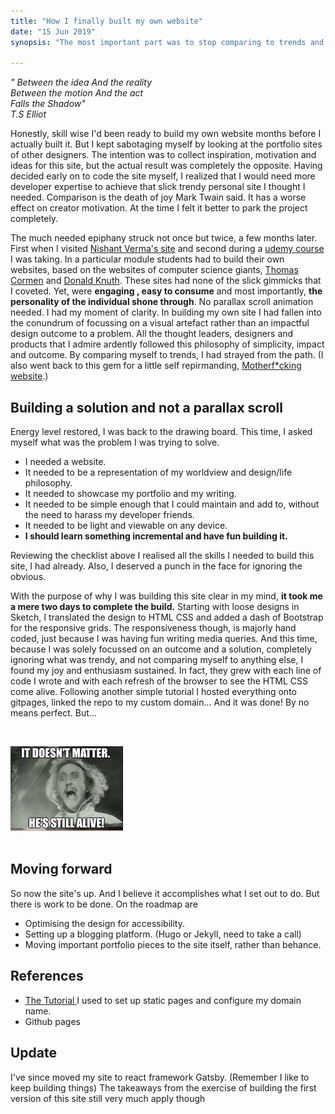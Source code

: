 ```yaml
---
title: "How I finally built my own website"
date: "15 Jun 2019"
synopsis: "The most important part was to stop comparing to trends and focus on what mattered"

---
```




*" Between the idea And the reality  
Between the motion And the act  
Falls the Shadow"  
T.S Elliot*

Honestly, skill wise I'd been ready to build my own website months before I actually built it. But I kept sabotaging myself by looking at the portfolio sites of other designers. The intention was to collect inspiration, motivation and ideas for this site, but the actual result was completely the opposite. Having decided early on to code the site myself, I realized that I would need more developer expertise to achieve that slick trendy personal site I thought I needed. Comparison is the death of joy Mark Twain said. It has a worse effect on creator motivation. At the time I felt it better to park the project completely.

The much needed epiphany struck not once but twice, a few months later. First when I visited <a href="https://www.nashvail.me/" target="_blank">Nishant Verma's site</a>
 and second during a <a href="https://www.appbrewery.co/p/the-complete-web-development-course" target="_blank">udemy course</a> I was taking. 
 In a particular module students had to build their own websites, based on the websites of computer science giants, <a href="https://www.cs.dartmouth.edu/~thc/" target="_blank">Thomas Cormen</a> and <a href="https://www-cs-faculty.stanford.edu/~knuth/" target="_blank">Donald Knuth</a>. 
 These sites had none of the slick gimmicks that I coveted. Yet, were __engaging
 , easy to consume__ and most importantly, __the personality of the individual shone through__. No parallax scroll animation needed. I had my moment of clarity. In building my own site I had fallen into the conundrum of focussing on a visual artefact rather than an impactful design outcome to a problem. All the thought leaders, designers and products that I admire ardently followed this philosophy of simplicity, impact and outcome. By comparing myself to trends, I had strayed from the path. (I also went back to this gem for a little self repirmanding, <a href="http://motherfuckingwebsite.com/" target="_blank">Motherf*cking website</a>.)

 
## Building a solution and not a parallax scroll  

Energy level restored, I was back to the drawing board. This time, I asked myself what was the problem I was trying to solve.  
- I needed a website.
- It needed to be a representation of my worldview and design/life philosophy.
- It needed to showcase my portfolio and my writing.
- It needed to be simple enough that I could maintain and add to, without the need to harass my developer friends.
- It needed to be light and viewable on any device.
- __I should learn something incremental and have fun building it.__  

Reviewing the checklist above I realised all the skills I needed to build this site, I had already. Also, I deserved a punch in the face for ignoring the obvious.


With the purpose of why I was building this site clear in my mind, __it took me a mere two days to complete the build.__ Starting with loose designs in Sketch, I translated the design to HTML CSS and added a dash of Bootstrap for the responsive grids. The responsiveness though, is majorly hand coded, just because I was having fun writing media queries. And this time, because I was solely focussed on an outcome and a solution, completely ignoring what was trendy, and not comparing myself to anything else, I found my joy and enthusiasm sustained. In fact, they grew with each line of code I wrote and with each refresh of the browser to see the HTML CSS come alive. Following another simple tutorial I hosted everything onto gitpages, linked the repo to my custom domain... And it was done! By no means perfect. But…   

<br/>

![itsalive](./ItsAlive.jpg)   
<br/>
    
  ## Moving forward
So now the site's up. And I believe it accomplishes what I set out to do. But there is work to be done. On the roadmap are
- Optimising the design for accessibility.
- Setting up a blogging platform. (Hugo or Jekyll, need to take a call)
- Moving important portfolio pieces to the site itself, rather than behance.  

## References
- <a href="https://learntocodewith.me/tutorials/github-pages/" target="_blank"> The Tutorial </a>I used to set up static pages and configure my domain name.
- Github pages

## Update
I've since moved my site to react framework Gatsby. (Remember I like to keep building things) The takeaways from the exercise of building the first version of this site still very much apply though

